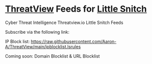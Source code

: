 # [ThreatView](https://threatview.io) Feeds for [Little Snitch](https://www.obdev.at/products/littlesnitch/index.html)
Cyber Threat Intelligence Threatview.io Little Snitch Feeds

Subscribe via the following link: 

IP Block list: https://raw.githubusercontent.com/Aaron-A/ThreatView/main/ipblocklist.lsrules

Coming soon: Domain Blocklist & URL Blocklist
